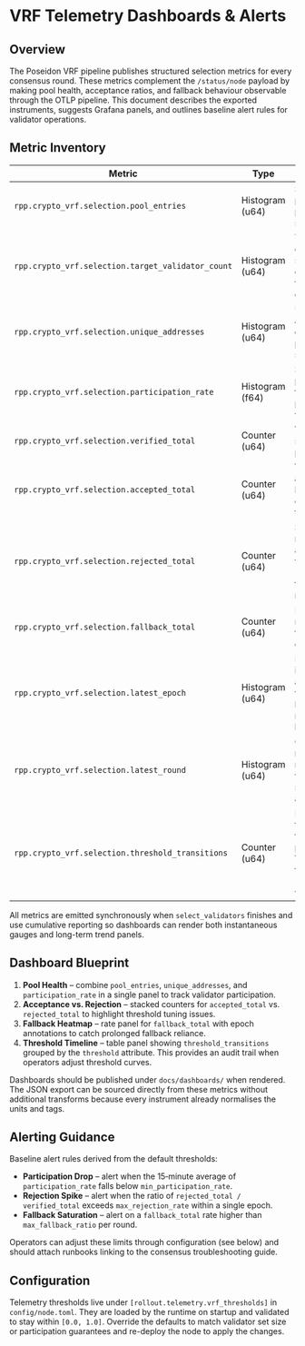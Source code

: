 # VRF Telemetry Dashboards & Alerts

## Overview
The Poseidon VRF pipeline publishes structured selection metrics for every
consensus round. These metrics complement the `/status/node` payload by making
pool health, acceptance ratios, and fallback behaviour observable through the
OTLP pipeline. This document describes the exported instruments, suggests
Grafana panels, and outlines baseline alert rules for validator operations.

## Metric Inventory
| Metric | Type | Description |
| --- | --- | --- |
| `rpp.crypto_vrf.selection.pool_entries` | Histogram (u64) | Submission pool size per selection. |
| `rpp.crypto_vrf.selection.target_validator_count` | Histogram (u64) | Target committee size configured for the epoch. |
| `rpp.crypto_vrf.selection.unique_addresses` | Histogram (u64) | Unique addresses encountered per pool snapshot. |
| `rpp.crypto_vrf.selection.participation_rate` | Histogram (f64) | Share of pool entries that cleared proof validation. |
| `rpp.crypto_vrf.selection.verified_total` | Counter (u64) | Verified submissions per round. |
| `rpp.crypto_vrf.selection.accepted_total` | Counter (u64) | Validators accepted below the epoch threshold. |
| `rpp.crypto_vrf.selection.rejected_total` | Counter (u64) | Submissions rejected after verification (including threshold misses). |
| `rpp.crypto_vrf.selection.fallback_total` | Counter (u64) | Rounds that required a fallback candidate. |
| `rpp.crypto_vrf.selection.latest_epoch` | Histogram (u64) | Epoch identifier associated with the latest metrics bundle. |
| `rpp.crypto_vrf.selection.latest_round` | Histogram (u64) | Consensus round reported with the selection audit trail. |
| `rpp.crypto_vrf.selection.threshold_transitions` | Counter (u64) | Epoch transitions that published a VRF threshold (tagged by value). |

All metrics are emitted synchronously when `select_validators` finishes and use
cumulative reporting so dashboards can render both instantaneous gauges and
long-term trend panels.

## Dashboard Blueprint
1. **Pool Health** – combine `pool_entries`, `unique_addresses`, and
   `participation_rate` in a single panel to track validator participation.
2. **Acceptance vs. Rejection** – stacked counters for
   `accepted_total` vs. `rejected_total` to highlight threshold tuning issues.
3. **Fallback Heatmap** – rate panel for `fallback_total` with epoch annotations
   to catch prolonged fallback reliance.
4. **Threshold Timeline** – table panel showing
   `threshold_transitions` grouped by the `threshold` attribute. This provides an
   audit trail when operators adjust threshold curves.

Dashboards should be published under `docs/dashboards/` when rendered. The JSON
export can be sourced directly from these metrics without additional transforms
because every instrument already normalises the units and tags.

## Alerting Guidance
Baseline alert rules derived from the default thresholds:

- **Participation Drop** – alert when the 15‑minute average of
  `participation_rate` falls below `min_participation_rate`.
- **Rejection Spike** – alert when the ratio of
  `rejected_total / verified_total` exceeds `max_rejection_rate` within a single
  epoch.
- **Fallback Saturation** – alert on a `fallback_total` rate higher than
  `max_fallback_ratio` per round.

Operators can adjust these limits through configuration (see below) and should
attach runbooks linking to the consensus troubleshooting guide.

## Configuration
Telemetry thresholds live under `[rollout.telemetry.vrf_thresholds]` in
`config/node.toml`. They are loaded by the runtime on startup and validated to
stay within `[0.0, 1.0]`. Override the defaults to match validator set size or
participation guarantees and re-deploy the node to apply the changes.
